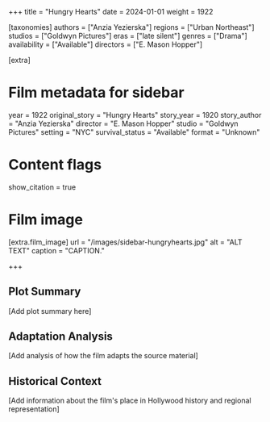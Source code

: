 +++
title = "Hungry Hearts"
date = 2024-01-01
weight = 1922

[taxonomies]
authors = ["Anzia Yezierska"]
regions = ["Urban Northeast"]
studios = ["Goldwyn Pictures"]
eras = ["late silent"]
genres = ["Drama"]
availability = ["Available"]
directors = ["E. Mason Hopper"]

[extra]
# Film metadata for sidebar
year = 1922
original_story = "Hungry Hearts"
story_year = 1920
story_author = "Anzia Yezierska"
director = "E. Mason Hopper"
studio = "Goldwyn Pictures"
setting = "NYC"
survival_status = "Available"
format = "Unknown"

# Content flags
show_citation = true

# Film image
[extra.film_image]
url = "/images/sidebar-hungryhearts.jpg"
alt = "ALT TEXT"
caption = "CAPTION."

+++

## Plot Summary

[Add plot summary here]

## Adaptation Analysis

[Add analysis of how the film adapts the source material]

## Historical Context

[Add information about the film's place in Hollywood history and regional representation]


